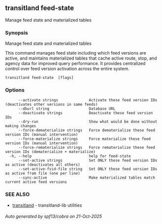 ## transitland feed-state

Manage feed state and materialized tables

### Synopsis

Manage feed state and materialized tables

This command manages feed state including which feed versions are active, and maintains materialized tables that cache active route, stop, and agency data for improved query performance. It provides centralized control over feed version activation across the entire system.

```
transitland feed-state  [flags]
```

### Options

```
      --activate strings              Activate these feed version IDs (deactivates other versions in same feeds)
      --dburl string                  Database URL
      --deactivate strings            Deactivate these feed version IDs
      --dry-run                       Show what would be done without making changes
      --force-dematerialize strings   Force dematerialize these feed version IDs (manual intervention)
      --force-materialize strings     Force materialize these feed version IDs (manual intervention)
      --force-rematerialize strings   Force rematerialize these feed version IDs (dematerialize + materialize)
  -h, --help                          help for feed-state
      --set-active strings            Set ONLY these feed version IDs as active (deactivates all others)
      --set-active-fvid-file string   Set ONLY these feed version IDs as active from file (one per line)
      --sync-active                   Make materialized tables match current active feed versions
```

### SEE ALSO

* [transitland](transitland.md)	 - transitland-lib utilities

###### Auto generated by spf13/cobra on 21-Oct-2025

